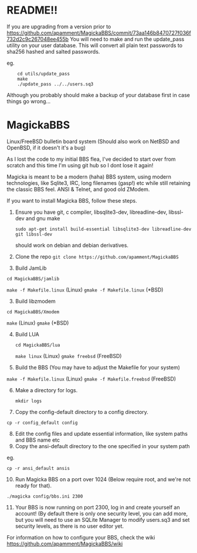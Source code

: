 # README!!

If you are upgrading from a version prior to https://github.com/apamment/MagickaBBS/commit/73aa146b8470727f036f732d2c9c267048ee455b You will need to make and run the update_pass utility on your
user database. This will convert all plain text passwords to sha256 hashed and salted passwords.

eg.

		cd utils/update_pass
		make
		./update_pass ../../users.sq3

Although you probably should make a backup of your database first in case things go wrong...

# MagickaBBS
Linux/FreeBSD bulletin board system (Should also work on NetBSD and OpenBSD, if it doesn't it's a bug)

As I lost the code to my initial BBS flea, I've decided to start over from scratch and this time I'm using git hub so I dont
lose it again!

Magicka is meant to be a modern (haha) BBS system, using modern technologies, like Sqlite3, IRC, long filenames (gasp!) etc
while still retaining the classic BBS feel. ANSI & Telnet, and good old ZModem.

If you want to install Magicka BBS, follow these steps.

1. Ensure you have git, c compiler, libsqlite3-dev, libreadline-dev, libssl-dev and gnu make

   `sudo apt-get install build-essential libsqlite3-dev libreadline-dev git libssl-dev`

   should work on debian and debian derivatives.
2. Clone the repo `git clone https://github.com/apamment/MagickaBBS`
3. Build JamLib

  `cd MagickaBBS/jamlib`


  `make -f Makefile.linux` (Linux) `gmake -f Makefile.linux` (*BSD)

3. Build libzmodem

  `cd MagickaBBS/Xmodem`


  `make` (Linux) `gmake` (*BSD)

4. Build LUA

	`cd MagickaBBS/lua`

	`make linux` (Linux) `gmake freebsd` (FreeBSD)

5. Build the BBS (You may have to adjust the Makefile for your system)

  `make -f Makefile.linux` (Linux) `gmake -f Makefile.freebsd` (FreeBSD)

6. Make a directory for logs.

	`mkdir logs`

7. Copy the config-default directory to a config directory.

  `cp -r config_default config`

8. Edit the config files and update essential information, like system paths and BBS name etc
9. Copy the ansi-default directory to the one specified in your system path

  eg.

  `cp -r ansi_default ansis`



10. Run Magicka BBS on a port over 1024 (Below require root, and we're not ready for that).

  `./magicka config/bbs.ini 2300`

11. Your BBS is now running on port 2300, log in and create yourself an account! (By default there is only one security level, you can add more,
but you will need to use an SQLite Manager to modify users.sq3 and set security levels, as there is no user editor yet.

For information on how to configure your BBS, check the wiki https://github.com/apamment/MagickaBBS/wiki
